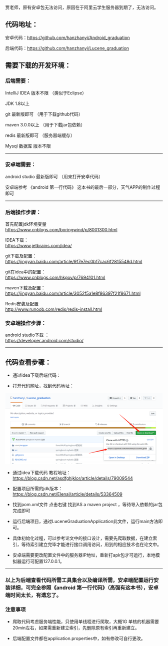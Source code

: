 贾老师，原有安卓包无法访问，原因在于阿里云学生服务器到期了，无法访问。

##  代码地址：
安卓代码：https://github.com/hanzhanyi/Android_graduation

后端代码：https://github.com/hanzhanyi/Lucene_graduation

##  需要下载的开发环境：

### 后端需要：

IntelliJ IDEA  版本不限  （类似于Eclipse）

JDK 1.8以上

git 最新版即可  （用于下载github代码）

maven 3.0.0以上   （用于下载jar包依赖）

redis 最新版即可 （服务器端缓存）

Mysql 数据库 版本不限

---

### 安卓端需要：

android studio 最新版即可  （用来打开安卓代码）

安卓端参考 《android 第一行代码》 这本书的最后一部分，天气APP的制作过程即可

---

### 后端操作步骤：

首先配置jdk环境变量<br>
https://www.cnblogs.com/boringwind/p/8001300.html

IDEA下载：<br>
https://www.jetbrains.com/idea/

git下载及配置：<br>
https://jingyan.baidu.com/article/9f7e7ec0b17cac6f2815548d.html

git在idea中的配置：<br>
https://www.cnblogs.com/hkgov/p/7694101.html

maven下载及配置：<br>
https://jingyan.baidu.com/article/3052f5a1e8f86397f21f8671.html

Redis安装及配置<br>
http://www.runoob.com/redis/redis-install.html

### 安卓端操作步骤：
android studio下载 ：<br>
https://developer.android.com/studio/

---

## 代码查看步骤：


- 通过idea下载后端代码：

- 打开代码网址，找到代码地址：
  
![image](doc/1.png)

- 通过idea下载代码
教程地址：<br>
https://blog.csdn.net/asdfghjklor/article/details/79009544

- 配置项目所需的jdk版本：<br>
https://blog.csdn.net/Elenal/article/details/53364509

- 找到pom.xml文件 点击右键 找到AS a maven project ，等待导入依赖的jar包完成即可

- 运行后端项目，通过LuceneGraduationApplication此文件，运行main方法即可。

- 具体初始化过程，可以参考论文中的接口设计，需要先爬取数据，在建立索引，等待索引建立完毕才能进行接口调用访问，用到的相应技术也在论文中。

- 安卓端需要更改配置文件中的服务器IP地址，重新打apk包才可运行，本地模拟器运行可配置127.0.0.1。

---

### 以上为后端查看代码所需工具集合以及编译所需，安卓端配置运行安装详细，可完全参照《android 第一行代码》（高强有这本书），安卓端时间太长，有遗忘了。

### 注意事项

- 爬取代码考虑服务端性能，只使用单线程进行爬取，大概1G 单核的机器需要20min左右，如果需重新建立索引，先删除原有索引再重新建立。

- 后端配置文件都在application.properties中，如有修改可自行更改。
